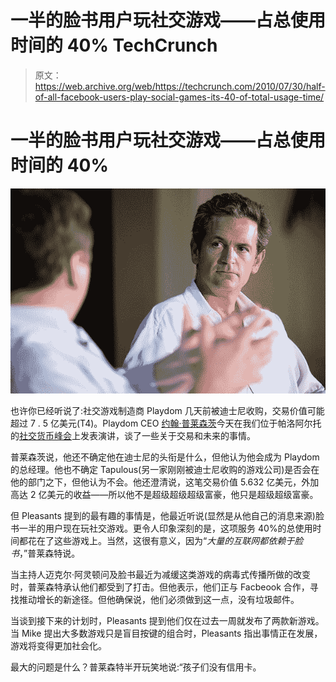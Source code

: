 # 一半的脸书用户玩社交游戏——占总使用时间的 40% TechCrunch

> 原文：<https://web.archive.org/web/https://techcrunch.com/2010/07/30/half-of-all-facebook-users-play-social-games-its-40-of-total-usage-time/>

# 一半的脸书用户玩社交游戏——占总使用时间的 40%

![](img/c8945ce56abb9e546e11e918c5b9b46c.png "aaa")

也许你已经听说了:社交游戏制造商 Playdom 几天前被迪士尼收购，交易价值可能超过 7 . 5 亿美元(T4)。Playdom CEO [约翰·普莱森茨](https://web.archive.org/web/20221006142528/http://www.crunchbase.com/person/john-pleasants)今天在我们位于帕洛阿尔托的[社交货币峰会](https://web.archive.org/web/20221006142528/https://beta.techcrunch.com/2010/07/30/social-currency-crunchup-live/)上发表演讲，谈了一些关于交易和未来的事情。

普莱森茨说，他还不确定他在迪士尼的头衔是什么，但他认为他会成为 Playdom 的总经理。他也不确定 Tapulous(另一家刚刚被迪士尼收购的游戏公司)是否会在他的部门之下，但他认为不会。他还澄清说，这笔交易价值 5.632 亿美元，外加高达 2 亿美元的收益——所以他不是超级超级超级富豪，他只是超级超级富豪。

但 Pleasants 提到的最有趣的事情是，他最近听说(显然是从他自己的消息来源)脸书一半的用户现在玩社交游戏。更令人印象深刻的是，这项服务 40%的总使用时间都花在了这些游戏上。当然，这很有意义，因为“*大量的互联网都依赖于脸书*，”普莱森特说。

当主持人迈克尔·阿灵顿问及脸书最近为减缓这类游戏的病毒式传播所做的改变时，普莱森特承认他们都受到了打击。但他表示，他们正与 Facbeook 合作，寻找推动增长的新途径。但他确保说，他们必须做到这一点，没有垃圾邮件。

当谈到接下来的计划时，Pleasants 提到他们仅在过去一周就发布了两款新游戏。当 Mike 提出大多数游戏只是盲目按键的组合时，Pleasants 指出事情正在发展，游戏将变得更加社会化。

最大的问题是什么？普莱森特半开玩笑地说:“孩子们没有信用卡。
